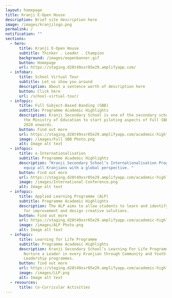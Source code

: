 ```yaml
---
layout: homepage
title: Kranji E-Open House
description: Brief site description here
image: /images/kranjilogo.png
permalink: /
notification: ""
sections:
  - hero:
      title: Kranji E-Open House
      subtitle: Thinker . Leader . Champion
      background: /images/eopenbanner.gif
      button: Homepage
      url: https://staging.d28t49xsr05e29.amplifyapp.com/
  - infobar:
      title: School Virtual Tour
      subtitle: Let us show you around
      description: About a sentence worth of description here
      button: Click here
      url: /school-virtual-tour/
  - infopic:
      title: Full Subject-Based Banding (SBB)
      subtitle: Programme Academic Highlights
      description: Kranji Secondary School is one of the secondary schools selected by
        the Ministry of Education to start piloting aspects of Full SBB from
        2020 onwards.
      button: Find out more
      url: https://staging.d28t49xsr05e29.amplifyapp.com/academic-highlights/full-sbb/
      image: /images/Full SBB Photo.png
      alt: Image alt text
  - infopic:
      title: e-Internationalisation
      subtitle: Programme Academic Highlights
      description: "Kranji Secondary School’s Internationalisation Programme aims to
        equip all Kranjians with a global perspective. "
      button: Find out more
      url: https://staging.d28t49xsr05e29.amplifyapp.com/academic-highlights/e-internationalisation/
      image: /images/International Conference.png
      alt: Image alt text
  - infopic:
      title: Applied Learning Programme (ALP)
      subtitle: Programme Academic Highlights
      description: The ALP aims to allow students to learn and identify opportunities
        for improvement and design creative solutions.
      button: Find out more
      url: https://staging.d28t49xsr05e29.amplifyapp.com/academic-highlights/alp/
      image: /images/ALP Photo.png
      alt: Image alt text
  - infopic:
      title: Learning for Life Programme
      subtitle: Programme Academic Highlights
      description: Kranji Secondary School’s Learning For Life Programme aspires to
        Nurture a Leader in every Kranjian through Community and Youth
        Leadership programmes.
      button: find out more
      url: https://staging.d28t49xsr05e29.amplifyapp.com/academic-highlights/llp/
      image: /images/LLP.png
      alt: Image alt text
  - resources:
      title: Co-Curricular Activities
---
```


